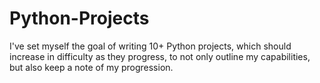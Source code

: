 # Python-Projects
I've set myself the goal of writing 10+ Python projects, which should increase in difficulty as they progress, to not only outline my capabilities, but also keep a note of my progression.